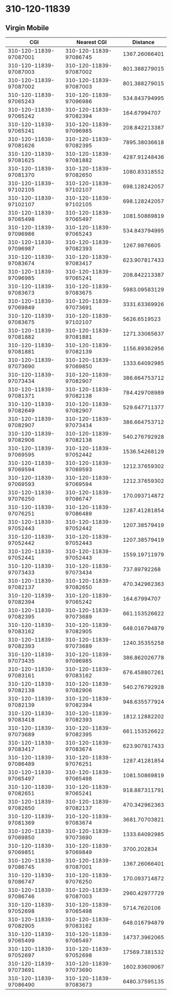 # 310-120-11839
## Virgin Mobile


| CGI | Nearest CGI | Distance |
|-----|-------------|----------|
| 310-120-11839-97087001 | 310-120-11839-97086745 | 1367.26066401 |
| 310-120-11839-97087003 | 310-120-11839-97087002 | 801.388279015 |
| 310-120-11839-97087002 | 310-120-11839-97087003 | 801.388279015 |
| 310-120-11839-97065243 | 310-120-11839-97096986 | 534.843794995 |
| 310-120-11839-97065242 | 310-120-11839-97082394 | 164.67994707 |
| 310-120-11839-97065241 | 310-120-11839-97096985 | 208.842213387 |
| 310-120-11839-97081626 | 310-120-11839-97082395 | 7895.38036618 |
| 310-120-11839-97081625 | 310-120-11839-97081882 | 4287.91248436 |
| 310-120-11839-97081370 | 310-120-11839-97082650 | 1080.83318552 |
| 310-120-11839-97102105 | 310-120-11839-97102107 | 698.128242057 |
| 310-120-11839-97102107 | 310-120-11839-97102105 | 698.128242057 |
| 310-120-11839-97065498 | 310-120-11839-97065497 | 1081.50869819 |
| 310-120-11839-97096986 | 310-120-11839-97065243 | 534.843794995 |
| 310-120-11839-97096987 | 310-120-11839-97082393 | 1267.9876605 |
| 310-120-11839-97083674 | 310-120-11839-97083417 | 623.907817433 |
| 310-120-11839-97096985 | 310-120-11839-97065241 | 208.842213387 |
| 310-120-11839-97083673 | 310-120-11839-97083675 | 5983.09583129 |
| 310-120-11839-97069849 | 310-120-11839-97073691 | 3331.63369926 |
| 310-120-11839-97083675 | 310-120-11839-97102107 | 5626.6519523 |
| 310-120-11839-97081882 | 310-120-11839-97081881 | 1271.33065637 |
| 310-120-11839-97081881 | 310-120-11839-97082139 | 1156.89362956 |
| 310-120-11839-97073690 | 310-120-11839-97069850 | 1333.64092985 |
| 310-120-11839-97073434 | 310-120-11839-97082907 | 386.664753712 |
| 310-120-11839-97081371 | 310-120-11839-97082138 | 784.429708989 |
| 310-120-11839-97082649 | 310-120-11839-97082907 | 529.647711377 |
| 310-120-11839-97082907 | 310-120-11839-97073434 | 386.664753712 |
| 310-120-11839-97082906 | 310-120-11839-97082138 | 540.276792928 |
| 310-120-11839-97069595 | 310-120-11839-97052442 | 1536.54268129 |
| 310-120-11839-97069594 | 310-120-11839-97069593 | 1212.37659302 |
| 310-120-11839-97069593 | 310-120-11839-97069594 | 1212.37659302 |
| 310-120-11839-97076250 | 310-120-11839-97086747 | 170.093714872 |
| 310-120-11839-97076251 | 310-120-11839-97086489 | 1287.41281854 |
| 310-120-11839-97052443 | 310-120-11839-97052442 | 1207.38579419 |
| 310-120-11839-97052442 | 310-120-11839-97052443 | 1207.38579419 |
| 310-120-11839-97052441 | 310-120-11839-97052443 | 1559.19711979 |
| 310-120-11839-97073433 | 310-120-11839-97073434 | 737.89792268 |
| 310-120-11839-97082137 | 310-120-11839-97082650 | 470.342962363 |
| 310-120-11839-97082394 | 310-120-11839-97065242 | 164.67994707 |
| 310-120-11839-97082395 | 310-120-11839-97073689 | 661.153526622 |
| 310-120-11839-97083162 | 310-120-11839-97082905 | 648.016794879 |
| 310-120-11839-97082393 | 310-120-11839-97073689 | 1240.35355258 |
| 310-120-11839-97073435 | 310-120-11839-97096985 | 386.862026778 |
| 310-120-11839-97083161 | 310-120-11839-97083162 | 676.458807261 |
| 310-120-11839-97082138 | 310-120-11839-97082906 | 540.276792928 |
| 310-120-11839-97082139 | 310-120-11839-97082394 | 948.635577924 |
| 310-120-11839-97083418 | 310-120-11839-97082393 | 1812.12882202 |
| 310-120-11839-97073689 | 310-120-11839-97082395 | 661.153526622 |
| 310-120-11839-97083417 | 310-120-11839-97083674 | 623.907817433 |
| 310-120-11839-97086489 | 310-120-11839-97076251 | 1287.41281854 |
| 310-120-11839-97065497 | 310-120-11839-97065498 | 1081.50869819 |
| 310-120-11839-97082651 | 310-120-11839-97065241 | 918.887311791 |
| 310-120-11839-97082650 | 310-120-11839-97082137 | 470.342962363 |
| 310-120-11839-97081369 | 310-120-11839-97083674 | 3681.70703821 |
| 310-120-11839-97069850 | 310-120-11839-97073690 | 1333.64092985 |
| 310-120-11839-97069851 | 310-120-11839-97069849 | 3700.202834 |
| 310-120-11839-97086745 | 310-120-11839-97087001 | 1367.26066401 |
| 310-120-11839-97086747 | 310-120-11839-97076250 | 170.093714872 |
| 310-120-11839-97086746 | 310-120-11839-97087003 | 2960.42977729 |
| 310-120-11839-97052698 | 310-120-11839-97065498 | 5714.7620106 |
| 310-120-11839-97082905 | 310-120-11839-97083162 | 648.016794879 |
| 310-120-11839-97065499 | 310-120-11839-97065497 | 14737.3962065 |
| 310-120-11839-97052697 | 310-120-11839-97052698 | 17569.7381532 |
| 310-120-11839-97073691 | 310-120-11839-97073690 | 1602.93609067 |
| 310-120-11839-97086490 | 310-120-11839-97083673 | 6480.37595135 |
